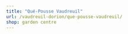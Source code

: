 ```yaml
---
title: "Qué-Pousse Vaudreuil"
url: /vaudreuil-dorion/que-pousse-vaudreuil/
shop: garden centre
---
```

